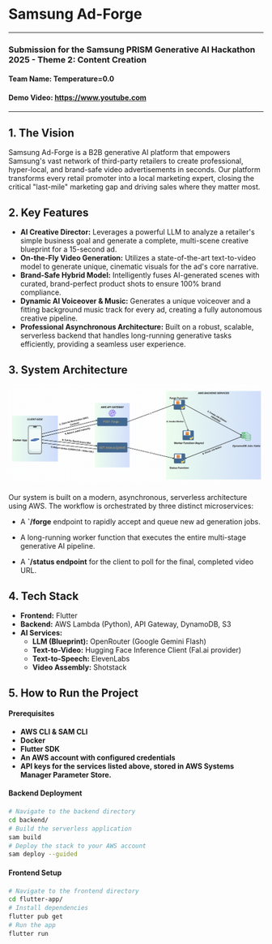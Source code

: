 # Samsung Ad-Forge #
--- 
### Submission for the Samsung PRISM Generative AI Hackathon 2025 - Theme 2: Content Creation ##

#### Team Name: Temperature=0.0 ###

#### Demo Video: https://www.youtube.com ###

---

## 1. The Vision 
Samsung Ad-Forge is a B2B generative AI platform that empowers Samsung's vast network of third-party retailers to create professional, hyper-local, and brand-safe video advertisements in seconds. Our platform transforms every retail promoter into a local marketing expert, closing the critical "last-mile" marketing gap and driving sales where they matter most.

## 2. Key Features
* **AI Creative Director:** Leverages a powerful LLM to analyze a retailer's simple business goal and generate a complete, multi-scene creative blueprint for a 15-second ad.
* **On-the-Fly Video Generation:** Utilizes a state-of-the-art text-to-video model to generate unique, cinematic visuals for the ad's core narrative.
* **Brand-Safe Hybrid Model:** Intelligently fuses AI-generated scenes with curated, brand-perfect product shots to ensure 100% brand compliance.
* **Dynamic AI Voiceover & Music:** Generates a unique voiceover and a fitting background music track for every ad, creating a fully autonomous creative pipeline.
* **Professional Asynchronous Architecture:** Built on a robust, scalable, serverless backend that handles long-running generative tasks efficiently, providing a seamless user experience.

## 3. System Architecture

![Ad-Forge System Architecture](/frontend/assets/architecture.png)

Our system is built on a modern, asynchronous, serverless architecture using AWS. The workflow is orchestrated by three distinct microservices:

* A **`/forge** endpoint to rapidly accept and queue new ad generation jobs.

* A long-running worker function that executes the entire multi-stage generative AI pipeline.

* A **`/status endpoint** for the client to poll for the final, completed video URL.

## 4. Tech Stack
* **Frontend:** Flutter
* **Backend:** AWS Lambda (Python), API Gateway, DynamoDB, S3
* **AI Services:**
  * **LLM (Blueprint):** OpenRouter (Google Gemini Flash)
  * **Text-to-Video:** Hugging Face Inference Client (Fal.ai provider)
  * **Text-to-Speech:** ElevenLabs
  * **Video Assembly:** Shotstack
  
## 5. How to Run the Project

#### Prerequisites
* **AWS CLI & SAM CLI**
* **Docker**
* **Flutter SDK**
* **An AWS account with configured credentials**
* **API keys for the services listed above, stored in AWS Systems Manager Parameter Store.**

#### Backend Deployment
```Bash
# Navigate to the backend directory
cd backend/
# Build the serverless application
sam build
# Deploy the stack to your AWS account
sam deploy --guided
```

#### Frontend Setup
``` Bash
# Navigate to the frontend directory
cd flutter-app/
# Install dependencies
flutter pub get
# Run the app
flutter run
```

